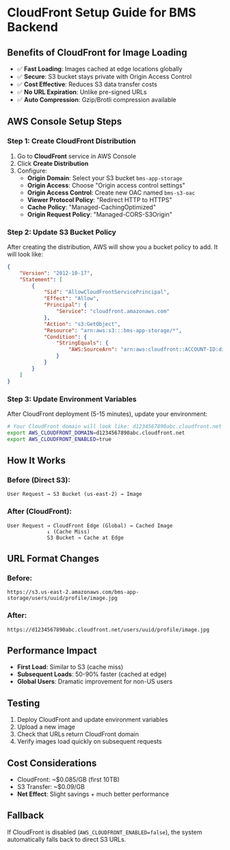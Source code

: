 # CloudFront Setup Guide for BMS Backend

## Benefits of CloudFront for Image Loading
- ✅ **Fast Loading**: Images cached at edge locations globally
- ✅ **Secure**: S3 bucket stays private with Origin Access Control
- ✅ **Cost Effective**: Reduces S3 data transfer costs
- ✅ **No URL Expiration**: Unlike pre-signed URLs
- ✅ **Auto Compression**: Gzip/Brotli compression available

## AWS Console Setup Steps

### Step 1: Create CloudFront Distribution
1. Go to **CloudFront** service in AWS Console
2. Click **Create Distribution**
3. Configure:
   - **Origin Domain**: Select your S3 bucket `bms-app-storage`
   - **Origin Access**: Choose "Origin access control settings"
   - **Origin Access Control**: Create new OAC named `bms-s3-oac`
   - **Viewer Protocol Policy**: "Redirect HTTP to HTTPS"
   - **Cache Policy**: "Managed-CachingOptimized"
   - **Origin Request Policy**: "Managed-CORS-S3Origin"

### Step 2: Update S3 Bucket Policy
After creating the distribution, AWS will show you a bucket policy to add. It will look like:
```json
{
    "Version": "2012-10-17",
    "Statement": [
        {
            "Sid": "AllowCloudFrontServicePrincipal",
            "Effect": "Allow",
            "Principal": {
                "Service": "cloudfront.amazonaws.com"
            },
            "Action": "s3:GetObject",
            "Resource": "arn:aws:s3:::bms-app-storage/*",
            "Condition": {
                "StringEquals": {
                    "AWS:SourceArn": "arn:aws:cloudfront::ACCOUNT-ID:distribution/DISTRIBUTION-ID"
                }
            }
        }
    ]
}
```

### Step 3: Update Environment Variables
After CloudFront deployment (5-15 minutes), update your environment:

```bash
# Your CloudFront domain will look like: d1234567890abc.cloudfront.net
export AWS_CLOUDFRONT_DOMAIN=d1234567890abc.cloudfront.net
export AWS_CLOUDFRONT_ENABLED=true
```

## How It Works

### Before (Direct S3):
```
User Request → S3 Bucket (us-east-2) → Image
```

### After (CloudFront):
```
User Request → CloudFront Edge (Global) → Cached Image
             ↓ (Cache Miss)
             S3 Bucket → Cache at Edge
```

## URL Format Changes

### Before:
```
https://s3.us-east-2.amazonaws.com/bms-app-storage/users/uuid/profile/image.jpg
```

### After:
```
https://d1234567890abc.cloudfront.net/users/uuid/profile/image.jpg
```

## Performance Impact
- **First Load**: Similar to S3 (cache miss)
- **Subsequent Loads**: 50-90% faster (cached at edge)
- **Global Users**: Dramatic improvement for non-US users

## Testing
1. Deploy CloudFront and update environment variables
2. Upload a new image
3. Check that URLs return CloudFront domain
4. Verify images load quickly on subsequent requests

## Cost Considerations
- CloudFront: ~$0.085/GB (first 10TB)
- S3 Transfer: ~$0.09/GB
- **Net Effect**: Slight savings + much better performance

## Fallback
If CloudFront is disabled (`AWS_CLOUDFRONT_ENABLED=false`), the system automatically falls back to direct S3 URLs.